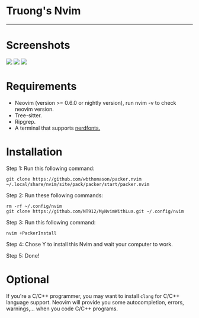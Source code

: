 # Truong's Nvim
----------------------------------------------------------
# Screenshots
<img src="https://github.com/NT912/MyNvimWithLua/blob/main/ScreenShot/Screen%20Shot%202022-04-28%20at%2010.18.37.png">
<img src="https://github.com/NT912/MyNvimWithLua/blob/main/ScreenShot/Screen%20Shot%202022-04-28%20at%2010.18.59.png">
<img src="https://github.com/NT912/MyNvimWithLua/blob/main/ScreenShot/Screen%20Shot%202022-04-28%20at%2010.19.42.png">

# Requirements
- Neovim (version >= 0.6.0 or nightly version), run nvim -v to check neovim version.
- Tree-sitter.
- Ripgrep.
- A terminal that supports [nerdfonts.](https://github.com/ryanoasis/nerd-fonts)

# Installation
Step 1: Run this following command:
```
git clone https://github.com/wbthomason/packer.nvim ~/.local/share/nvim/site/pack/packer/start/packer.nvim
```
Step 2: Run these following commands:
```
rm -rf ~/.config/nvim
git clone https://github.com/NT912/MyNvimWithLua.git ~/.config/nvim
```
Step 3: Run this following command:
```
nvim +PackerInstall
```
Step 4: Chose Y to install this Nvim and wait your computer to work.

Step 5: Done!

# Optional
If you're a C/C++ programmer, you may want to install `clang` for C/C++ language support. Neovim will provide you some autocompletion, errors, warnings,... when you code C/C++ programs.
